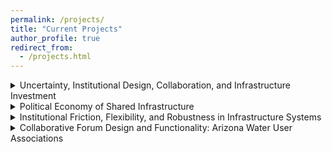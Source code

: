 ```yaml
---
permalink: /projects/
title: "Current Projects"
author_profile: true
redirect_from: 
  - /projects.html
---
```


<details>
  <summary>
    Uncertainty, Institutional Design, Collaboration, and Infrastructure Investment
  </summary>
  <details>
    <summary>
      Survey - Flooding and EV Charging Infrastructure (US Local Managers)
    </summary>
  </details>
  <details>
    <summary>
      Agent-Based Modeling - Collective Inference & Robustness of Infrastructure Systems
    </summary>
  </details>
</details> 

<details>
  <summary>
    Political Economy of Shared Infrastructure
  </summary>
  <details>
    <summary>
      Theoretical Systems Model - Politics, Inequality, and Robustness of Shared Infrastructure
    </summary>
    
    **Under Review**: "Politics, Inequality, & Robustness of Shared Infrastructure Systems in the Anthropocene" with Margaret Garcia and Marty Anderies
    
  </details>
</details>

<details>
  <summary>
    Institutional Friction, Flexibility, and Robustness in Infrastructure Systems
  </summary>
  <details>
    <summary>
      Applied Systems Model - Urban Water in Phoenix Metro Area
    </summary>
    
    **Under Review**: "Connecting Institutional Design to Infrastructure System Robustness: A Mixed Methods Investigation of Organizational Choice" with Aaron Deslatte, Elizabeth Koebele, Margaret Garcia, and Marty Anderies

    **Publication** in *Water Resources Research*: "Institutional Dynamics Impact the Response of Urban Socio-Hydrologic Systems to Supply Challenges" with Sara Alonso Vicario, Koorosh Azizi, George Hornberger, Margaret Garcia, and Marty Anderies (2024) [link](https://doi.org/10.1029/2023WR035565)
    
  </details>
  <details>
    <summary>
      Process Tracing - Urban Water Institutions & Response in Phoenix and Indianapolis
    </summary>
    
    **Publication** in *Public Administration*: "Embracing the ambiguity: Tracing climate response diversity in urban water management. " with Aaron Deslatte (lead) and Elizabeth Koebele (2025) [link](https://doi.org/10.1111/padm.13017)
    
    **Publication** in *International Review of Public Policy*: "Institutions, Voids, and Dependencies: Tracing the Designs and Robustness of Urban Water Systems" with Aaron Deslatte (lead), Elizabeth Koebele, Lauren Bartels, Sara Alonso Vicario, Celeste Coughlin, and Desi Rybolt (2023) [link](https://journals.openedition.org/irpp/3455)
    
  </details>
</details>

<details>
  <summary>
    Collaborative Forum Design and Functionality: Arizona Water User Associations
  </summary>
  <details>
    <summary>
      Survey - Arizona Water User Association Member Survey and Inclusion-Consensus Trade-Off
    </summary>

    **Under Review**: "The Inclusion-Consensus Trade-off: Comparing the Design and Functionality of Collaborative Water Governance Forums" with Elizabeth Koebele, Margaret Garcia, and Marty Anderies
  </details>
  <details>
    <summary>
      Interviews - Phoenix Metro Area Water Governance Collaboration
    </summary>

    **Publication** in *Journal of Public Administration Research and Theory*: "The Role of Intermediate Collaborative Forums in Polycentric Environmental Governance" with Sara Alonso Vicario and Elizabeth Koebele (2023) [link](https://doi.org/10.1093/jopart/muad017) 
    
  </details>
</details>
